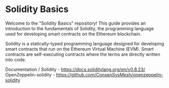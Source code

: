 # Solidity Basics

Welcome to the "Solidity Basics" repository!
This guide provides an introduction to the fundamentals of Solidity, the programming language used for developing smart contracts on the Ethereum blockchain.

Solidity is a statically-typed programming language designed for developing smart contracts that run on the Ethereum Virtual Machine (EVM).
Smart contracts are self-executing contracts where the terms are directly written into code.

Documentation / Solidity - https://docs.soliditylang.org/en/v0.8.23/
OpenZeppelin-solidity - https://github.com/ConsenSysMesh/openzeppelin-solidity

